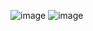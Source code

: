 ![image](https://github.com/user-attachments/assets/a0ed8008-3897-4963-b429-99cce0fb8724)
![image](https://github.com/user-attachments/assets/10d59f51-e9f6-4f72-9ae0-b9e3f4682688)

